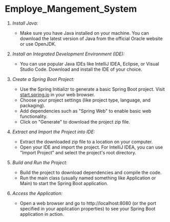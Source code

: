 # Employe_Mangement_System

1. *Install Java:*
   - Make sure you have Java installed on your machine. You can download the latest version of Java from the official Oracle website or use OpenJDK.

2. *Install an Integrated Development Environment (IDE):*
   - You can use popular Java IDEs like IntelliJ IDEA, Eclipse, or Visual Studio Code. Download and install the IDE of your choice.

3. *Create a Spring Boot Project:*
   - Use the Spring Initializr to generate a basic Spring Boot project. Visit [start.spring.io](https://start.spring.io/) in your web browser.
   - Choose your project settings (like project type, language, and packaging).
   - Add dependencies such as "Spring Web" to enable basic web functionality.
   - Click on "Generate" to download the project zip file.

4. *Extract and Import the Project into IDE:*
   - Extract the downloaded zip file to a location on your computer.
   - Open your IDE and import the project. For IntelliJ IDEA, you can use "Import Project" and select the project's root directory.

5. *Build and Run the Project:*
   - Build the project to download dependencies and compile the code.
   - Run the main class (usually named something like Application or Main) to start the Spring Boot application.

6. *Access the Application:*
   - Open a web browser and go to http://localhost:8080 (or the port specified in your application properties) to see your Spring Boot application in action.
